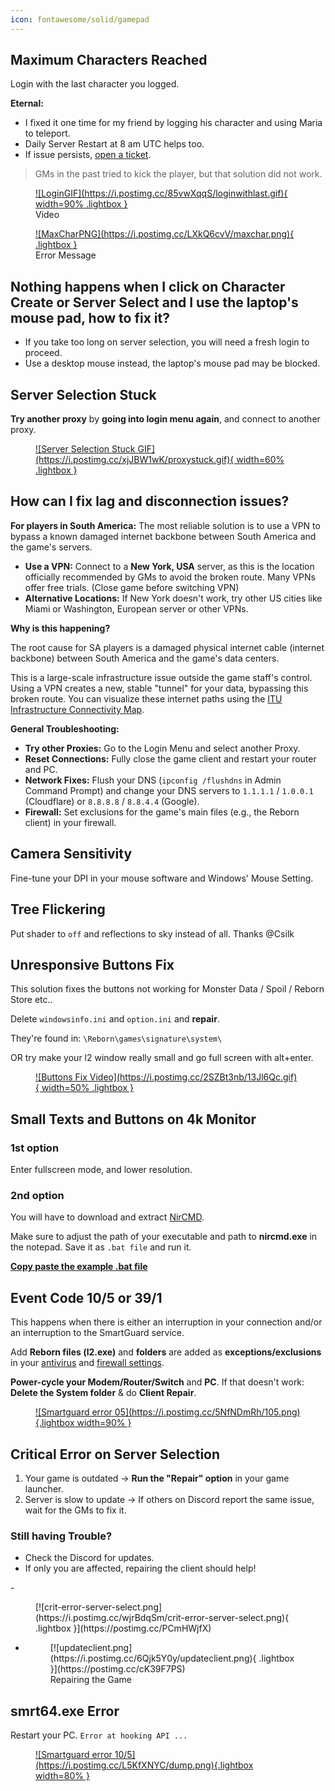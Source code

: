 ```yaml
---
icon: fontawesome/solid/gamepad
---
```


## Maximum Characters Reached

Login with the last character you logged.

**Eternal:**

- I fixed it one time for my friend by logging his character and using Maria to teleport.
- Daily Server Restart at 8 am UTC helps too.
- If issue persists, [open a ticket](https://l2reborn.org/support/).

> GMs in the past tried to kick the player, but that solution did not work.

<div class="grid cards" markdown>
<figure markdown="1">
<a href="https://postimg.cc/S2yWJtST">
![LoginGIF](https://i.postimg.cc/85vwXqqS/loginwithlast.gif){ width=90% .lightbox }
</a>
<figcaption>Video</figcaption>
</figure>



<figure markdown="1">
<a href="https://postimg.cc/zbBFxPsL">
![MaxCharPNG](https://i.postimg.cc/LXkQ6cvV/maxchar.png){ .lightbox }
</a> 
<figcaption>Error Message</figcaption>
</figure>
</div>

## Nothing happens when I click on Character Create or Server Select and I use the laptop's mouse pad, how to fix it?

- If you take too long on server selection, you will need a fresh login to proceed.
- Use a desktop mouse instead, the laptop's mouse pad may be blocked. 

## Server Selection Stuck

**Try another proxy** by **going into login menu again**, and connect to another proxy.
<figure markdown="1">
<a href="https://postimg.cc/Jt8TXM4n">
![Server Selection Stuck GIF](https://i.postimg.cc/xjJBW1wK/proxystuck.gif){ width=60% .lightbox }
</a>
</figure>

## How can I fix lag and disconnection issues?

**For players in South America:**
The most reliable solution is to use a VPN to bypass a known damaged internet backbone between South America and the game's servers.

*   **Use a VPN:** Connect to a **New York, USA** server, as this is the location officially recommended by GMs to avoid the broken route.  Many VPNs offer free trials. (Close game before switching VPN)
*   **Alternative Locations:** If New York doesn't work, try other US cities like Miami or Washington, European server or other VPNs.

**Why is this happening?**

The root cause for SA players is a damaged physical internet cable (internet backbone) between South America and the game's data centers. 

This is a large-scale infrastructure issue outside the game staff's control. Using a VPN creates a new, stable "tunnel" for your data, bypassing this broken route. You can visualize these internet paths using the [ITU Infrastructure Connectivity Map](https://bbmaps.itu.int/bbmaps/).

**General Troubleshooting:**

*   **Try other Proxies:** Go to the Login Menu and select another Proxy.
*   **Reset Connections:** Fully close the game client and restart your router and PC.
*   **Network Fixes:** Flush your DNS (`ipconfig /flushdns` in Admin Command Prompt) and change your DNS servers to `1.1.1.1` / `1.0.0.1` (Cloudflare) or `8.8.8.8` / `8.8.4.4` (Google).
*   **Firewall:** Set exclusions for the game's main files (e.g., the Reborn client) in your firewall.

## Camera Sensitivity

Fine-tune your DPI in your mouse software and Windows' Mouse Setting.

## Tree Flickering
Put shader to `off` and reflections to sky instead of all.
Thanks @Csilk 



## Unresponsive Buttons Fix
This solution fixes the buttons not working for Monster Data / Spoil / Reborn Store etc..

Delete `windowsinfo.ini` and `option.ini` and **repair**.

They're found in: `\Reborn\games\signature\system\`

OR try make your l2 window really small and go full screen with alt+enter. 

<figure markdown="1">
<a href="https://postimg.cc/yD7dg1Qs">
![Buttons Fix Video](https://i.postimg.cc/2SZBt3nb/13Jl6Qc.gif){ width=50% .lightbox }
</a>
</figure>


## Small Texts and Buttons on 4k Monitor

### 1st option
Enter fullscreen mode, and lower resolution.

### 2nd option
You will have to download and extract [NirCMD](https://www.nirsoft.net/utils/nircmd.zip).

Make sure to adjust the path of your executable and path to **nircmd.exe** in the notepad. Save it as `.bat file` and run it.

[**Copy paste the example .bat file**](https://pastebin.com/raw/TgFE05vg)


## Event Code 10/5 or 39/1
This happens when there is either an interruption in your connection and/or an interruption to the SmartGuard service.

Add **Reborn files (l2.exe)** and **folders** are added as **exceptions/exclusions** in your [antivirus](https://youtu.be/1r93NtwZt4o) and [firewall settings](https://youtu.be/zijsJZionv0). 

**Power-cycle your Modem/Router/Switch** and **PC**. If that doesn't work: **Delete the System folder** & do **Client Repair**.

<figure markdown="span">
<a href="https://postimg.cc/14YQqDPB">
![Smartguard error 05](https://i.postimg.cc/5NfNDmRh/105.png){.lightbox width=90%  }
</a>
</figure>

## Critical Error on Server Selection

1. Your game is outdated → **Run the "Repair" option** in your game launcher.
2. Server is slow to update → If others on Discord report the same issue, wait for the GMs to fix it.

### Still having Trouble?
- Check the Discord for updates.
- If only you are affected, repairing the client should help!

<div class="grid cards" markdown>
- <figure markdown="span">
    [![crit-error-server-select.png](https://i.postimg.cc/wjrBdqSm/crit-error-server-select.png){ .lightbox }](https://postimg.cc/PCmHWjfX)
    </figure>

- <figure markdown="span">
    [![updateclient.png](https://i.postimg.cc/6Qjk5Y0y/updateclient.png){ .lightbox }](https://postimg.cc/cK39F7PS)
    <figcaption>Repairing the Game</figcaption>
    </figure>
</div>


## smrt64.exe Error
Restart your PC. `Error at hooking API ...`
<figure markdown="span">
<a href="https://postimg.cc/CB7drC4k">
![Smartguard error 10/5](https://i.postimg.cc/L5KfXNYC/dump.png){.lightbox width=80%  }
</a>
</figure>

